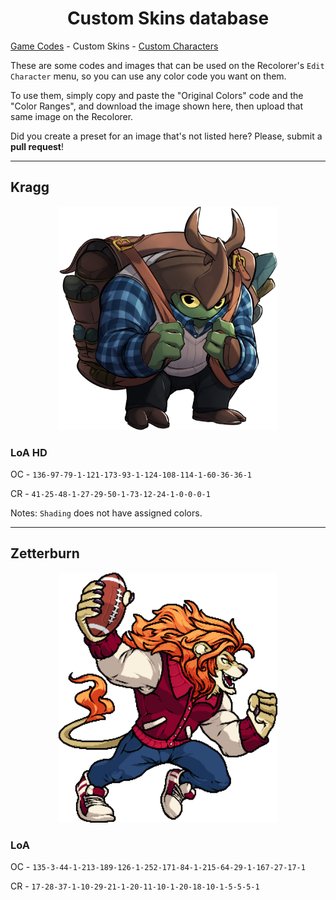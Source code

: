<h1 align="center">Custom Skins database</h1>

[Game Codes](https://github.com/Readek/RoA-Skin-Recolorer/blob/main/Docs/Game_Codes.md) - Custom Skins - [Custom Characters](https://github.com/Readek/RoA-Skin-Recolorer/blob/main/Docs/Custom_Characters.md)

These are some codes and images that can be used on the Recolorer's `Edit Character` menu, so you can use any color code you want on them.

To use them, simply copy and paste the "Original Colors" code and the "Color Ranges", and download the image shown here, then upload that same image on the Recolorer.

Did you create a preset for an image that's not listed here? Please, submit a **pull request**!

---

<h2>Kragg</h2>

<p align="center">

  <img width="350" src="https://github.com/Readek/RoA-Skin-Recolorer/blob/main/Docs/Resources/Kragg/LoA HD.png" alt="LoA HD Kragg">

</p>

<h3>LoA HD</h3>

OC - `136-97-79-1-121-173-93-1-124-108-114-1-60-36-36-1`

CR - `41-25-48-1-27-29-50-1-73-12-24-1-0-0-0-1`

Notes: `Shading` does not have assigned colors.

---

<h2>Zetterburn</h2>

<p align="center">

  <img width="350" src="https://github.com/Readek/RoA-Skin-Recolorer/blob/main/Docs/Resources/Zetterburn/LoA.png" alt="LoA Zetterburn">

</p>

<h3>LoA</h3>

OC - `135-3-44-1-213-189-126-1-252-171-84-1-215-64-29-1-167-27-17-1`

CR - `17-28-37-1-10-29-21-1-20-11-10-1-20-18-10-1-5-5-5-1`